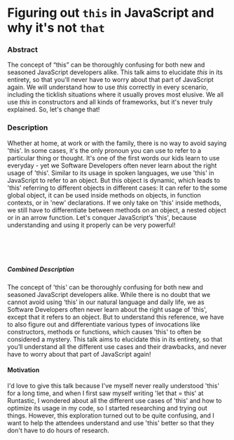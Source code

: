 # Figuring out `this` in JavaScript and why it's not `that` 

### Abstract
The concept of “this” can be thoroughly confusing for both new and seasoned JavaScript developers alike. This talk aims to elucidate _this_ in its entirety, so that you'll never have to worry about that part of JavaScript again. We will understand how to use _this_ correctly in every scenario, including the ticklish situations where it usually proves most elusive. We all use _this_ in constructors and all kinds of frameworks, but it's never truly explained. So, let's change that!

### Description
Whether at home, at work or with the family, there is no way to avoid saying 'this'. In some cases, it's the only pronoun you can use to refer to a particular thing or thought. It's one of the first words our kids learn to use everyday - yet we Software Developers often never learn about the right usage of 'this'. Similar to its usage in spoken languages, we use 'this' in JavaScript to refer to an object. But this object is dynamic, which leads to 'this' referring to different objects in different cases: It can refer to the some global object, it can be used inside methods on objects, in function contexts, or in 'new' declarations. If we only take on 'this' inside methods, we still have to differentiate between methods on an object, a nested object or in an arrow function. Let's conquer JavaScript’s 'this', because understanding and using it properly can be very powerful!

<br><br><br>

##### Combined Description
The concept of 'this' can be thoroughly confusing for both new and seasoned JavaScript developers alike. While there is no doubt that we cannot avoid using ‘this’ in our natural language and daily life, we as Software Developers often never learn about the right usage of 'this', except that it refers to an object. But to understand this reference, we have to also figure out and differentiate various types of invocations like constructors, methods or functions, which causes 'this' to often be considered a mystery. This talk aims to elucidate this in its entirety, so that you’ll understand all the different use cases and their drawbacks, and never have to worry about that part of JavaScript again!


#### Motivation
I'd love to give this talk because I've myself never really understood 'this' for a long time, and when I first saw myself writing 'let that = this' at Runtastic, I wondered about all the different use cases of 'this' and how to optimize its usage in my code, so I started researching and trying out things. However, this exploration turned out to be quite confusing, and I want to help the attendees understand and use 'this' better so that they don't have to do hours of research. 
